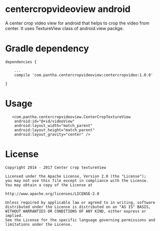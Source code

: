 # centercropvideoview android
A center crop video view for android that helps to crop the video from center.
It uses TextureView class of android.view packge.

# Gradle dependency
	dependencies { 
	
		...
		compile 'com.pantha.centercropvideoview:centercropvideo:1.0.0'
		
	}

# Usage

	   <com.pantha.centercropvideoview.CenterCropTextureView
        android:id="@+id/videoView"
        android:layout_width="match_parent"
        android:layout_height="match_parent"
        android:layout_gravity="center" />
				
# License
	
	Copyright 2014 - 2017 Center crop textureView

	Licensed under the Apache License, Version 2.0 (the "License");
	you may not use this file except in compliance with the License.
	You may obtain a copy of the License at

    http://www.apache.org/licenses/LICENSE-2.0

	Unless required by applicable law or agreed to in writing, software
	distributed under the License is distributed on an "AS IS" BASIS,
	WITHOUT WARRANTIES OR CONDITIONS OF ANY KIND, either express or implied.
	See the License for the specific language governing permissions and
	limitations under the License.
